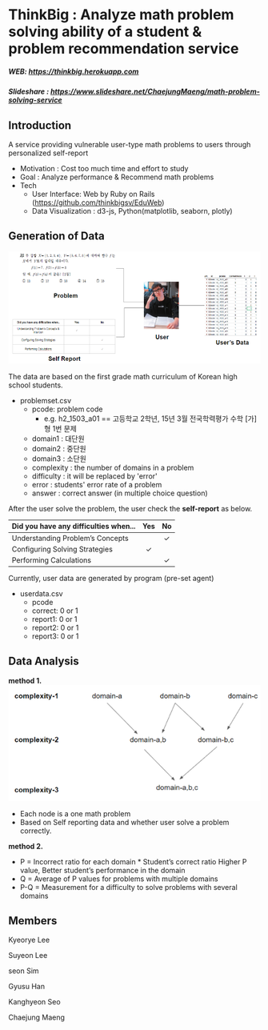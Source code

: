 # ThinkBig : Analyze math problem solving ability of a student & problem recommendation service

##### WEB: https://thinkbig.herokuapp.com
##### Slideshare : https://www.slideshare.net/ChaejungMaeng/math-problem-solving-service

## Introduction
A service providing vulnerable user-type math problems to users through personalized self-report
- Motivation : Cost too much time and effort to study
- Goal : Analyze performance & Recommend math problems
- Tech
	- User Interface: Web by Ruby on Rails (https://github.com/thinkbigsv/EduWeb)
	- Data Visualization : d3-js, Python(matplotlib, seaborn, plotly)

## Generation of Data
![data1](./img/data1.PNG)

The data are based on the first grade math curriculum of Korean high school students.
- problemset.csv
	- pcode: problem code
		- e.g. h2_1503_a01 == 고등학교 2학년, 15년 3월 전국학력평가 수학 [가]형 1번 문제
	- domain1 : 대단원
	- domain2 : 중단원
	- domain3 : 소단원
	- complexity : the number of domains in a problem
	- difficulty : it will be replaced by 'error'
	- error : students' error rate of a problem
	- answer : correct answer (in multiple choice question)

After the user solve the problem, the user check the **self-report** as below.

| Did you have any difficulties when...   |  Yes  |  No   |
| --------------------------------------- |:-----:|:-----:|
| Understanding Problem’s Concepts        |       |   ✓   |
| Configuring Solving Strategies          |   ✓   |       |
| Performing Calculations                 |       |   ✓   |

Currently, user data are generated by program (pre-set agent)
- userdata.csv
	- pcode
	- correct: 0 or 1
	- report1: 0 or 1
	- report2: 0 or 1
	- report3: 0 or 1

## Data Analysis
**method 1.**
![analysis1](./img/analysis1.PNG)
- Each node is a one math problem
- Based on Self reporting data and whether user solve a problem correctly.

**method 2.**
- P = Incorrect ratio for each domain * Student’s correct ratio
Higher P value, Better student’s performance in the domain
- Q = Average of P values for problems with multiple domains
- P-Q = Measurement for a difficulty to solve problems with  several domains 


## Members
Kyeorye Lee

Suyeon Lee

seon Sim

Gyusu Han

Kanghyeon Seo

Chaejung Maeng
